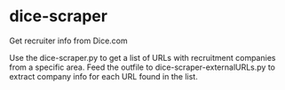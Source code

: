 # dice-scraper
Get recruiter info from Dice.com

Use the dice-scraper.py to get a list of URLs with recruitment companies from a specific area.
Feed the outfile to dice-scraper-externalURLs.py to extract company info for each URL found in the list.
